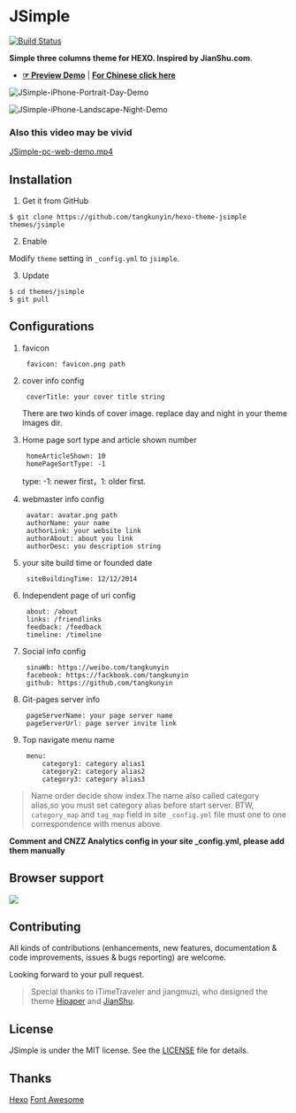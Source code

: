 # JSimple

[![Build Status](https://travis-ci.org/tangkunyin/hexo-theme-jsimple.svg?branch=master)](https://travis-ci.org/tangkunyin/hexo-theme-jsimple)


**Simple three columns theme for HEXO. Inspired by JianShu.com**.

- [**☞ Preview Demo**](https://shuoit.net) | [**For Chinese click here**](https://github.com/tangkunyin/hexo-theme-jsimple/blob/master/README.zhCN.md)

![JSimple-iPhone-Portrait-Day-Demo](/source/images/JSimple-iPhone-Portrait-Day-Demo.png)

![JSimple-iPhone-Landscape-Night-Demo](/source/images/JSimple-iPhone-Portrait-Day-Demo.png)

### Also this video may be vivid

[JSimple-pc-web-demo.mp4](http://7xseox.com1.z0.glb.clouddn.com/shuoit.net-pc-demo.mp4)


<!--more-->

## Installation

 1. Get it from GitHub

 ```shell
 $ git clone https://github.com/tangkunyin/hexo-theme-jsimple themes/jsimple
 ```
 2. Enable

 Modify `theme` setting in `_config.yml` to `jsimple`.

 3. Update

 ```shell
 $ cd themes/jsimple
 $ git pull
 ```


## Configurations

1. favicon

		favicon: favicon.png path

2. cover info config

		coverTitle: your cover title string
		
	There are two kinds of cover image. replace day and night in your theme images dir.

3. Home page sort type and article shown number

		homeArticleShown: 10
		homePageSortType: -1

	type: -1: newer first，1: older first.

4. webmaster info config

		avatar: avatar.png path
		authorName: your name
		authorLink: your website link
		authorAbout: about you link
		authorDesc: you description string

5. your site build time or founded date

		siteBuildingTime: 12/12/2014

6. Independent page of uri config

		about: /about
		links: /friendlinks
		feedback: /feedback
		timeline: /timeline

7. Social info config

		sinaWb: https://weibo.com/tangkunyin
		facebook: https://fackbook.com/tangkunyin
		github: https://github.com/tangkunyin

8. Git-pages server info

		pageServerName: your page server name
		pageServerUrl: page server invite link

9. Top navigate menu name

		menu:
  			category1: category alias1
   			category2: category alias2
   			category3: category alias3


> Name order decide show index.The name also called category alias,so you must set category alias before start server. BTW, `category_map` and `tag_map` field in site `_config.yml` file must one to one correspondence with menus above.


**Comment and CNZZ Analytics config in your site _config.yml, please add them manually**

## Browser support

![](https://raw.githubusercontent.com/iTimeTraveler/hexo-theme-hipaper/master/source/preview/browser-support.png?raw=true)


## Contributing

All kinds of contributions (enhancements, new features, documentation & code improvements, issues & bugs reporting) are welcome.

Looking forward to your pull request.

> Special thanks to iTimeTraveler and jiangmuzi, who designed the theme [Hipaper](https://github.com/iTimeTraveler/hexo-theme-hipaper) and [JianShu](https://github.com/jiangmuzi/jianshu).


## License

JSimple is under the MIT license. See the [LICENSE](https://github.com/tangkunyin/hexo-theme-jsimple/blob/master/LICENSE) file for details.

## Thanks

[Hexo](https://hexo.io)
[Font Awesome](http://fontawesome.io)
